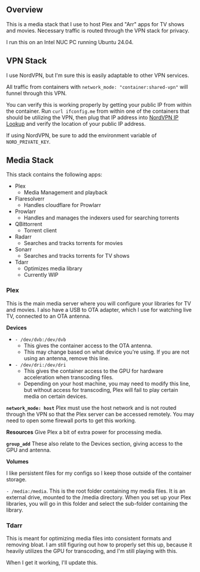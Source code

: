 ## Overview

This is a media stack that I use to host Plex and "Arr" apps for TV shows and movies. Necessary traffic is routed through the VPN stack for privacy.

I run this on an Intel NUC PC running Ubuntu 24.04.

## VPN Stack

I use NordVPN, but I'm sure this is easily adaptable to other VPN services.

All traffic from containers with `network_mode: "container:shared-vpn"` will funnel through this VPN. 

You can verify this is working properly by getting your public IP from within the container. Run `curl ifconfig.me` from within one of the containers that should be utilizing the VPN, then plug that IP address into [NordVPN IP Lookup](https://nordvpn.com/ip-lookup/) and verify the location of your public IP address.

If using NordVPN, be sure to add the environment variable of `NORD_PRIVATE_KEY`.

## Media Stack

This stack contains the following apps:
- Plex
	- Media Management and playback
- Flaresolverr
	- Handles cloudflare for Prowlarr
- Prowlarr
	- Handles and manages the indexers used for searching torrents
- QBittorrent
	- Torrent client
- Radarr
	- Searches and tracks torrents for movies
- Sonarr
	- Searches and tracks torrents for TV shows
- Tdarr
	- Optimizes media library
	- Currently WIP

### Plex

This is the main media server where you will configure your libraries for TV and movies. I also have a USB to OTA adapter, which I use for watching live TV, connected to an OTA antenna.

**Devices**

- `- /dev/dvb:/dev/dvb`
	- This gives the container access to the OTA antenna. 
	- This may change based on what device you're using. If you are not using an antenna, remove this line.
- `- /dev/dri:/dev/dri`
	- This gives the container access to the GPU for hardware acceleration when transcoding files.
	- Depending on your host machine, you may need to modify this line, but without access for transcoding, Plex will fail to play certain media on certain devices.
	
**`network_mode: host`** Plex must use the host network and is not routed through the VPN so that the Plex server can be accessed remotely. You may need to open some firewall ports to get this working.

**Resources** Give Plex a bit of extra power for processing media.

**`group_add`** These also relate to the Devices section, giving access to the GPU and antenna.

**Volumes**

I like persistent files for my configs so I keep those outside of the container storage. 

`- /media:/media`. This is the root folder containing my media files. It is an external drive, mounted to the /media directory. When you set up your Plex libraries, you will go in this folder and select the sub-folder containing the library.

### Tdarr

This is meant for optimizing media files into consistent formats and removing bloat. I am still figuring out how to properly set this up, because it heavily utilizes the GPU for transcoding, and I'm still playing with this. 

When I get it working, I'll update this.

